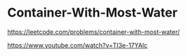 # Container-With-Most-Water

https://leetcode.com/problems/container-with-most-water/

https://www.youtube.com/watch?v=TI3e-17YAlc
